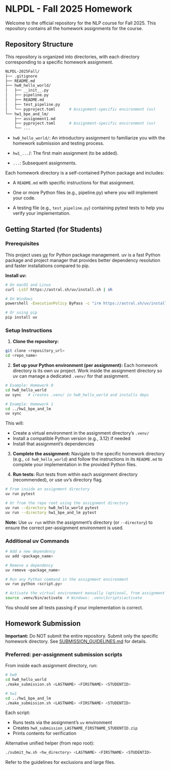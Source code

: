 # NLPDL - Fall 2025 Homework

Welcome to the official repository for the NLP course for Fall 2025. This repository contains all the homework assignments for the course.

## Repository Structure
This repository is organized into directories, with each directory corresponding to a specific homework assignment.

```bash
NLPDL-2025Fall/
├── .gitignore
├── README.md
├── hw0_hello_world/
│   ├── __init__.py
│   ├── pipeline.py
│   ├── README.md
│   ├── test_pipeline.py
│   └── pyproject.toml      # Assignment-specific environment (uv)
└── hw1_bpe_and_lm/
    ├── assignment1.md
    ├── pyproject.toml      # Assignment-specific environment (uv)
    └── ...
```

- `hw0_hello_world/`: An introductory assignment to familiarize you with the homework submission and testing process.

- `hw1_...`/: The first main assignment (to be added).

- `...`: Subsequent assignments.

Each homework directory is a self-contained Python package and includes:

- A `README.md` with specific instructions for that assignment.

- One or more Python files (e.g., pipeline.py) where you will implement your code.

- A testing file (e.g., `test_pipeline.py`) containing pytest tests to help you verify your implementation.

## Getting Started (for Students)

### Prerequisites

This project uses [uv](https://docs.astral.sh/uv/) for Python package management. uv is a fast Python package and project manager that provides better dependency resolution and faster installations compared to pip.

**Install uv:**
```bash
# On macOS and Linux
curl -LsSf https://astral.sh/uv/install.sh | sh

# On Windows
powershell -ExecutionPolicy ByPass -c "irm https://astral.sh/uv/install.ps1 | iex"

# Or using pip
pip install uv
```

### Setup Instructions

1. **Clone the repository:**
```bash
git clone <repository_url>
cd <repo_name>
```

2. **Set up your Python environment (per assignment):**
Each homework directory is its own uv project. Work inside the assignment directory so uv can manage a dedicated `.venv/` for that assignment.

```bash
# Example: Homework 0
cd hw0_hello_world
uv sync   # creates .venv/ in hw0_hello_world and installs deps

# Example: Homework 1
cd ../hw1_bpe_and_lm
uv sync
```

This will:
- Create a virtual environment in the assignment directory’s `.venv/`
- Install a compatible Python version (e.g., 3.12) if needed
- Install that assignment’s dependencies

3. **Complete the assignment:**
Navigate to the specific homework directory (e.g., `cd hw0_hello_world`) and follow the instructions in its `README.md` to complete your implementation in the provided Python files.

4. **Run tests:**
Run tests from within each assignment directory (recommended), or use uv’s directory flag.

```bash
# From inside an assignment directory
uv run pytest

# Or from the repo root using the assignment directory
uv run --directory hw0_hello_world pytest
uv run --directory hw1_bpe_and_lm pytest
```

**Note:** Use `uv run` within the assignment’s directory (or `--directory`) to ensure the correct per-assignment environment is used.

### Additional uv Commands

```bash
# Add a new dependency
uv add <package_name>

# Remove a dependency  
uv remove <package_name>

# Run any Python command in the assignment environment
uv run python <script.py>

# Activate the virtual environment manually (optional, from assignment dir)
source .venv/bin/activate  # Windows: .venv\Scripts\activate
```

You should see all tests passing if your implementation is correct.

## Homework Submission

**Important:** Do NOT submit the entire repository. Submit only the specific homework directory. See [SUBMISSION_GUIDELINES.md](SUBMISSION_GUIDELINES.md) for details.

### Preferred: per-assignment submission scripts

From inside each assignment directory, run:

```bash
# hw0
cd hw0_hello_world
./make_submission.sh <LASTNAME> <FIRSTNAME> <STUDENTID>

# hw1
cd ../hw1_bpe_and_lm
./make_submission.sh <LASTNAME> <FIRSTNAME> <STUDENTID>
```

Each script:
- Runs tests via the assignment’s `uv` environment
- Creates `hwX_submission_LASTNAME_FIRSTNAME_STUDENTID.zip`
- Prints contents for verification

Alternative unified helper (from repo root):

```bash
./submit_hw.sh <hw_directory> <LASTNAME> <FIRSTNAME> <STUDENTID>
```

Refer to the guidelines for exclusions and large files.
